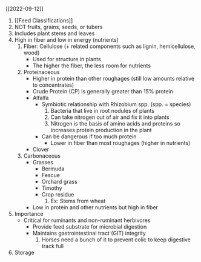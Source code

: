 [[2022-09-12]]

1. [[Feed Classifications]]
2. NOT fruits, grains, seeds, or tubers 
3. Includes plant stems and leaves
4. High in fiber and low in energy (nutrients)
	1. Fiber: Cellulose (+ related components such as lignin, hemicellulose, wood)
		- Used for structure in plants
		- The higher the fiber, the less room for nutrients
	2. Proteinaceous
		- Higher in protein than other roughages (still low amounts relative to concentrates)
		- Crude Protein (CP) is generally greater than 15% protein
		- Alfalfa
			- Symbiotic relationship with Rhizobium spp. (spp. = species)
				1. Bacteria that live in root nodules of plants
				2. Can take nitrogen out of air and fix it into plants
				3. Nitrogen is the basis of amino acids and proteins so increases protein production in the plant
			- Can be dangerous if too much protein
				- Lower in fiber than most roughages (higher in nutrients)
		- Clover
	1. Carbonaceous
		- Grasses
			- Bermuda
			- Fescue
			- Orchard grass
			- Timothy
			- Crop residue
				1. Ex: Stems from wheat
		- Low in protein and other nutrients but high in fiber
5. Importance
	- Critical for ruminants and non-ruminant herbivores
		- Provide feed substrate for microbial digestion
		- Maintains gastrointestinal tract (GIT) integrity
			1. Horses need a bunch of it to prevent colic to keep digestive track full
6. Storage